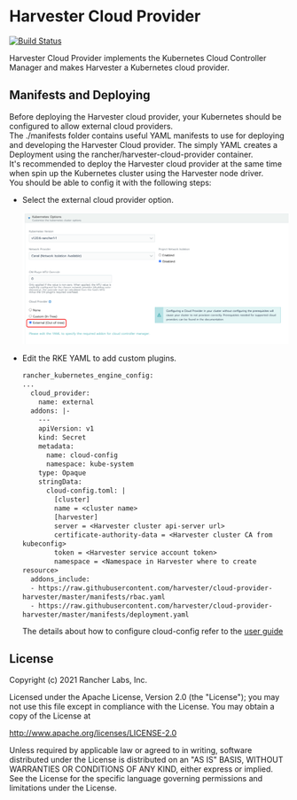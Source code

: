 Harvester Cloud Provider
==========================
[![Build Status](https://drone-publish.rancher.io/api/badges/harvester/cloud-provider-harvester/status.svg)](https://drone-publish.rancher.io/harvester/cloud-provider-harvester)

Harvester Cloud Provider implements the Kubernetes Cloud Controller Manager and makes Harvester a Kubernetes cloud provider.

## Manifests and Deploying
Before deploying the Harvester cloud provider, your Kubernetes should be configured to allow external cloud providers.<br>
The ./manifests folder contains useful YAML manifests to use for deploying and developing the Harvester Cloud provider. The simply YAML creates a Deployment using the rancher/harvester-cloud-provider container.<br>
It's recommended to deploy the Harvester cloud provider at the same time when spin up the Kubernetes cluster using the Harvester node driver.<br>
You should be able to config it with the following steps:
- Select the external cloud provider option.

  ![](./doc/image/allow-cloud-provider.png)

- Edit the RKE YAML to add custom plugins. 
  ```
  rancher_kubernetes_engine_config:
  ...
    cloud_provider:
      name: external
    addons: |-
      ---
      apiVersion: v1
      kind: Secret
      metadata:
        name: cloud-config
        namespace: kube-system
      type: Opaque
      stringData:
        cloud-config.toml: |
          [cluster]
          name = <cluster name>
          [harvester]
          server = <Harvester cluster api-server url>
          certificate-authority-data = <Harvester cluster CA from kubeconfig>
          token = <Harvester service account token>
          namespace = <Namespace in Harvester where to create resource>
    addons_include:
    - https://raw.githubusercontent.com/harvester/cloud-provider-harvester/master/manifests/rbac.yaml
    - https://raw.githubusercontent.com/harvester/cloud-provider-harvester/master/manifests/deployment.yaml
  ```
  The details about how to configure cloud-config refer to the [user guide](/doc/cloud-config-user-guide.md)

## License
Copyright (c) 2021 Rancher Labs, Inc.

Licensed under the Apache License, Version 2.0 (the "License"); you may not use this file except in compliance with the License. You may obtain a copy of the License at

http://www.apache.org/licenses/LICENSE-2.0

Unless required by applicable law or agreed to in writing, software distributed under the License is distributed on an "AS IS" BASIS, WITHOUT WARRANTIES OR CONDITIONS OF ANY KIND, either express or implied. See the License for the specific language governing permissions and limitations under the License.
